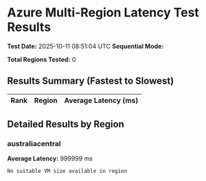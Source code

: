 # Azure Multi-Region Latency Test Results

**Test Date:** 2025-10-11 08:51:04 UTC
**Sequential Mode:** 

**Total Regions Tested:** 0

## Results Summary (Fastest to Slowest)

| Rank | Region | Average Latency (ms) |
|------|--------|---------------------|

## Detailed Results by Region

### australiacentral

**Average Latency:** 999999 ms

```
No suitable VM size available in region
```

